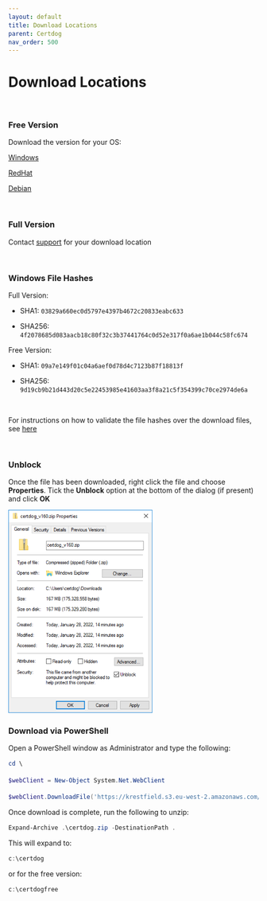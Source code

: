 ```yaml
---
layout: default
title: Download Locations
parent: Certdog
nav_order: 500
---
```




# Download Locations

<br>

### Free Version  

Download the version for your OS:

[Windows](https://krestfield.s3.eu-west-2.amazonaws.com/certdog/certdogfree_v190.zip)

[RedHat](https://krestfield.s3.eu-west-2.amazonaws.com/certdog/redhat/certdog.tar.gz)

[Debian](https://krestfield.s3.eu-west-2.amazonaws.com/certdog/debian/certdog.tar.gz)

<br>

### Full Version

Contact [support](mailto:support@krestfield.com) for your download location

<br>

### Windows File Hashes

Full Version:  

* SHA1: ``03829a660ec0d5797e4397b4672c20833eabc633``

* SHA256: ``4f2078685d083aacb18c80f32c3b37441764c0d52e317f0a6ae1b044c58fc674``

Free Version:  

* SHA1: ``09a7e149f01c04a6aef0d78d4c7123b87f18813f``

* SHA256: ``9d19cb9b21d443d20c5e22453985e41603aa3f8a21c5f354399c70ce2974de6a``

<br>

For instructions on how to validate the file hashes over the download files, see [here](https://krestfield.github.io/docs/pki/check_file_hash.html)

<br>

### Unblock

Once the file has been downloaded, right click the file and choose **Properties**. Tick the **Unblock** option at the bottom of the dialog (if present) and click **OK**

<img src=".\images\unblock_zip.png" alt="unblock" style="zoom:80%;" />



### Download via PowerShell

Open a PowerShell window as Administrator and type the following:

```powershell
cd \

$webClient = New-Object System.Net.WebClient

$webClient.DownloadFile('https://krestfield.s3.eu-west-2.amazonaws.com/certdog/certdogfree_v180.zip', 'c:\certdog.zip')
```

Once download is complete, run the following to unzip:

```powershell
Expand-Archive .\certdog.zip -DestinationPath .
```

This will expand to:

```powershell
c:\certdog
```

or for the free version:

```powershell
c:\certdogfree
```

